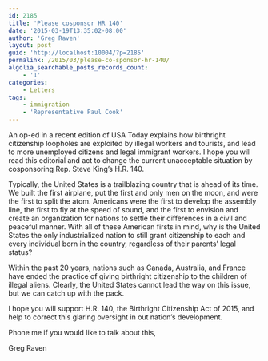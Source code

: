```yaml
---
id: 2185
title: 'Please cosponsor HR 140'
date: '2015-03-19T13:35:02-08:00'
author: 'Greg Raven'
layout: post
guid: 'http://localhost:10004/?p=2185'
permalink: /2015/03/please-co-sponsor-hr-140/
algolia_searchable_posts_records_count:
    - '1'
categories:
    - Letters
tags:
    - immigration
    - 'Representative Paul Cook'
---
```


An op-ed in a recent edition of USA Today explains how birthright citizenship loopholes are exploited by illegal workers and tourists, and lead to more unemployed citizens and legal immigrant workers. I hope you will read this editorial and act to change the current unacceptable situation by cosponsoring Rep. Steve King’s H.R. 140.

Typically, the United States is a trailblazing country that is ahead of its time. We built the first airplane, put the first and only men on the moon, and were the first to split the atom. Americans were the first to develop the assembly line, the first to fly at the speed of sound, and the first to envision and create an organization for nations to settle their differences in a civil and peaceful manner. With all of these American firsts in mind, why is the United States the only industrialized nation to still grant citizenship to each and every individual born in the country, regardless of their parents’ legal status?

Within the past 20 years, nations such as Canada, Australia, and France have ended the practice of giving birthright citizenship to the children of illegal aliens. Clearly, the United States cannot lead the way on this issue, but we can catch up with the pack.

I hope you will support H.R. 140, the Birthright Citizenship Act of 2015, and help to correct this glaring oversight in out nation’s development.

Phone me if you would like to talk about this,

Greg Raven